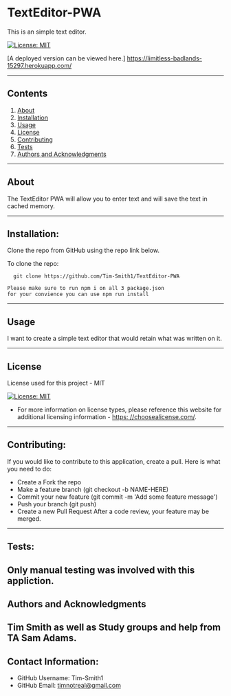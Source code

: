 # TextEditor-PWA


  This is an simple text editor.

  [![License: MIT](https://img.shields.io/badge/License-MIT-yellow.svg)](https://opensource.org/licenses/MIT)

  [A deployed version can be viewed here.] https://limitless-badlands-15297.herokuapp.com/
  
---
## Contents
1. [About](#about)
2. [Installation](#installation)
3. [Usage](#usage)
4. [License](#license)
5. [Contributing](#contributing)
6. [Tests](#tests)
7. [Authors and Acknowledgments](#authors-and-acknowledgments)
---
## About
   The TextEditor PWA will allow you to enter text and will save the text in cached memory.
  

---
## Installation:
  Clone the repo from GitHub using the repo link below.

  To clone the repo:
  
      git clone https://github.com/Tim-Smith1/TextEditor-PWA
  
    Please make sure to run npm i on all 3 package.json
    for your convience you can use npm run install 

---
## Usage

I want to create a simple text editor that would retain what was written on it.

---
## License
  License used for this project - MIT

  [![License: MIT](https://img.shields.io/badge/License-MIT-yellow.svg)](https://opensource.org/licenses/MIT)

  * For more information on license types, please reference this website
  for additional licensing information - [https: //choosealicense.com/](https://choosealicense.com/).
---
## Contributing:
  
  If you would like to contribute to this application, create a pull.
  Here is what you need to do:
  - Create a Fork the repo
  - Make a feature branch (git checkout -b NAME-HERE)
  - Commit your new feature (git commit -m 'Add some feature message')
  - Push your branch (git push)
  - Create a new Pull Request
  After a code review, your feature may be merged.
---
## Tests:
  Only manual testing was involved with this appliction.
---
## Authors and Acknowledgments
  Tim Smith as well as Study groups and help from TA Sam Adams.
---
## Contact Information:
* GitHub Username: Tim-Smith1
* GitHub Email:    timnotreal@gmail.com
  
